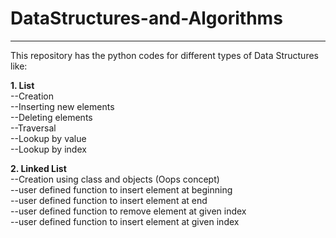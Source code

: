 # DataStructures-and-Algorithms

___________________________________________________________________________________________________________________________

This repository has the python codes for different types of Data Structures like:  

**1. List**  
   --Creation  
   --Inserting new elements  
   --Deleting elements  
   --Traversal  
   --Lookup by value  
   --Lookup by index  
     
**2. Linked List**  
   --Creation using class and objects (Oops concept)  
   --user defined function to insert element at beginning  
   --user defined function to insert element at end  
   --user defined function to remove element at given index  
   --user defined function to insert element at given index  
   
   
